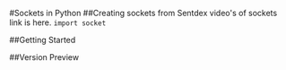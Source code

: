 #Sockets in Python
##Creating sockets from Sentdex video's of sockets link is here.
```import socket```

##Getting Started

##Version Preview

